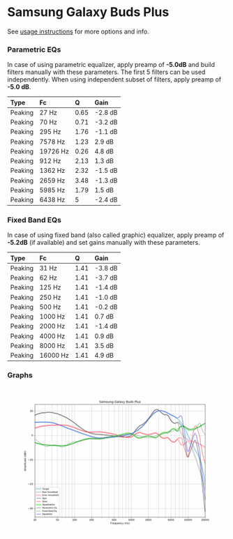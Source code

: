 # Samsung Galaxy Buds Plus
See [usage instructions](https://github.com/jaakkopasanen/AutoEq#usage) for more options and info.

### Parametric EQs
In case of using parametric equalizer, apply preamp of **-5.0dB** and build filters manually
with these parameters. The first 5 filters can be used independently.
When using independent subset of filters, apply preamp of **-5.0 dB**.

| Type    | Fc       |    Q | Gain    |
|:--------|:---------|:-----|:--------|
| Peaking | 27 Hz    | 0.65 | -2.8 dB |
| Peaking | 70 Hz    | 0.71 | -3.2 dB |
| Peaking | 295 Hz   | 1.76 | -1.1 dB |
| Peaking | 7578 Hz  | 1.23 | 2.9 dB  |
| Peaking | 19726 Hz | 0.26 | 4.8 dB  |
| Peaking | 912 Hz   | 2.13 | 1.3 dB  |
| Peaking | 1362 Hz  | 2.32 | -1.5 dB |
| Peaking | 2659 Hz  | 3.48 | -1.3 dB |
| Peaking | 5985 Hz  | 1.79 | 1.5 dB  |
| Peaking | 6438 Hz  | 5    | -2.4 dB |

### Fixed Band EQs
In case of using fixed band (also called graphic) equalizer, apply preamp of **-5.2dB**
(if available) and set gains manually with these parameters.

| Type    | Fc       |    Q | Gain    |
|:--------|:---------|:-----|:--------|
| Peaking | 31 Hz    | 1.41 | -3.8 dB |
| Peaking | 62 Hz    | 1.41 | -3.7 dB |
| Peaking | 125 Hz   | 1.41 | -1.4 dB |
| Peaking | 250 Hz   | 1.41 | -1.0 dB |
| Peaking | 500 Hz   | 1.41 | -0.2 dB |
| Peaking | 1000 Hz  | 1.41 | 0.7 dB  |
| Peaking | 2000 Hz  | 1.41 | -1.4 dB |
| Peaking | 4000 Hz  | 1.41 | 0.9 dB  |
| Peaking | 8000 Hz  | 1.41 | 3.5 dB  |
| Peaking | 16000 Hz | 1.41 | 4.9 dB  |

### Graphs
![](./Samsung%20Galaxy%20Buds%20Plus.png)
